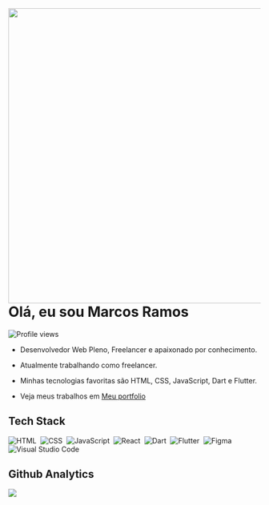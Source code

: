 <img align="right" height="590" src="https://raw.githubusercontent.com/gist/marcosramoss/15ba3cc20a5b000ab5ac249b9412c70f/raw/235515c5a013556b951d12a9352749f008dfb8e1/githubcard.svg"/>

<h1 align="left">Olá, eu sou Marcos Ramos</h1>

<p align='left'> <img src='https://komarev.com/ghpvc/?username=marcosramoss&color=orange' alt='Profile views' /></p>

- Desenvolvedor Web Pleno, Freelancer e apaixonado por conhecimento.

- Atualmente trabalhando como freelancer.

- Minhas tecnologias favoritas são HTML, CSS, JavaScript, Dart e Flutter.

- Veja meus trabalhos em [Meu portfolio](https://marcosramoss.dev/)



## Tech Stack

![HTML](https://img.shields.io/badge/-HTML-05122A?style=flat&logo=html5)&nbsp;
![CSS](https://img.shields.io/badge/-CSS-05122A?style=flat&logo=css3&logoColor=1572B6)&nbsp;
![JavaScript](https://img.shields.io/badge/-JavaScript-05122A?style=flat&logo=javascript)&nbsp;
![React](https://img.shields.io/badge/React-05122A?style=flat&logo=react)&nbsp;
![Dart](https://img.shields.io/badge/Dart-05122A?style=flat&logo=dart&logoColor=007ACC)&nbsp;
![Flutter](https://img.shields.io/badge/Flutter-05122A?style=flat&logo=flutter&logoColor=007ACC)&nbsp;
![Figma](https://img.shields.io/badge/Figma-05122A?style=flat&logo=figma)&nbsp;
![Visual Studio Code](https://img.shields.io/badge/Visual%20Studio%20Code-05122A?style=flat&logo=visual-studio-code&logoColor=007ACC)&nbsp;


## Github Analytics

<p>
  <img src='https://github-readme-stats.vercel.app/api/top-langs/?username=marcosramoss&hide_progress=true&layout=compact)](https://github.com/anuraghazra/github-readme-stats)'
</p>


